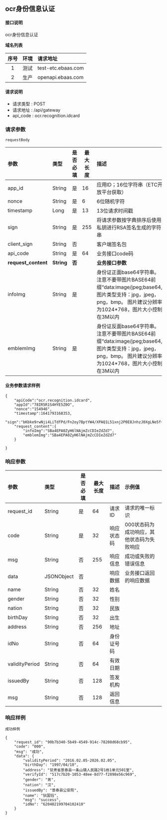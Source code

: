## ocr身份信息认证

#### 接口说明

ocr身份信息认证  


**域名列表**

| 序号  | 环境  | 请求地址                                            |
| :---: | :---: | :-------------------------------------------------- |
|   1   | 测试  | test-etc.ebaas.com                                  |
|   2   | 生产  | openapi.ebaas.com        |

#### 请求说明
* 请求类型 : POST
* 请求地址 : /api/gateway
* api_code  : ocr.recognition.idcard

### 请求参数
`requestBody`

| 参数            | 类型   | 是否必填 | 最大长度 | 描述                                                  | 示例值           |
| :-------------- | :----- | :------- | -------- | :---------------------------------------------------- | :--------------- |
| app_id          | String | 是       | 16       | 应用ID；16位字符串（ETC开放平台获取）                 | OIG0AF4DMOK2VC2N |
| nonce           | String | 是       | 6        | 6位随机字符                                           | 123AO9           |
| timestamp       | Long   | 是       | 13       | 13位请求时间戳                                        | 1604990109987    |
| sign            | String | 是       | 255      | 将请求参数按字典排序后使用私钥进行RSA签名生成的字符串 | 1VUinhsNiIdF+w   |
| client_sign     | String | 否       |          | 客户端签名包                                          |                  |
| api_code        | String | 是       | 64       | 业务接口code码                                        | test.add         |
| **request_content** | **String** | **否**       |          | **业务接口参数**                                          |                  |
| infoImg         | String | 是       |          | 身份证正面base64字符串。 注意不要带图片BASE64前缀“data:image/jpeg;base64,” 图片类型支持：jpg，jpeg，png，bmp。 图片建议分辨率为1024*768，图片大小控制在3M以内                                         |                  |
| emblemImg       | String | 是       |          | 身份证反面base64字符串。 注意不要带图片BASE64前缀“data:image/jpeg;base64,” 图片类型支持：jpg，jpeg，png，bmp。 图片建议分辨率为1024*768，图片大小控制在3M以内                                         |                  |



#### 业务参数请求样例
```
{
    "apiCode":"ocr.recognition.idcard",
    "appId":"78IR5R1S4HYE5Z0O",
    "nonce":"154946",
    "timestamp":1641793168353,   
    "sign":"bKbke9rwNji4LiTdfPd/Fn2oy7BptYW4/XPAQ1L51xnj2P0E8JnhzJ0XgLNe5f+N/nTGMxUPqnZMPMOEO6HYOXb9fVMckdLNVF5EZhvS3SIorCWjSpaSio21Z84DIe2Qq992mXOcGDzMSii49P4bdZEhgb1OxDuS2M5+cVnTtNI=",
    "request_content":{
        "infoImg":"SBa4EPA0ZyH6lNAjmZcCDIeZdZd7",
        "emblemImg":"SBa4EPA0ZyH6lNAjmZcCDIeZdZd7"
    }
    
}
```


### 响应参数
| 参数       | 类型       | 是否必填 | 最大长度 | 描述       | 示例值                                    |
| :--------- | :--------- | -------- | -------- | :--------- | :---------------------------------------- |
| request_id | String     | 是       | 64       | 请求ID     | 请求的唯一标识                            |
| code       | String     | 是       | 32       | 响应状态码 | 000状态码为成功响应，其他状态码为失败响应 |
| msg        | String     | 否       | 255      | 响应信息   | 成功或失败的错误信息                      |
| data       | JSONObject | 否       |          | 响应数据   | 业务接口返回的响应数据                    |
| name | String | 否| 32 | 姓名 |  |
| gender | String | 否| 32 | 性别 |  |
| nation | String | 否| 32 | 民族 |  |
| birthDay | String|否 | 32 | 出生 |  |
| address | String | 否| 256 |地址 |  |
| idNo | String | 否|64 | 身份证号码 |  |
| validityPeriod | String| 否| 64 | 有效日期 |  |
| issuedBy | String | 否|  128 | 签发机构 |  |
| msg | String | 否|  128 | 返回信息 |  |


### 响应样例

`成功样例`

```
{
	"request_id": "90b7b340-5b49-4549-914c-78208d68cb95",
	"code": "000",
	"msg": "成功",
	"data": {
		"validityPeriod": "2016.02.05-2026.02.05",
		"birthDay": "1997/04/10",
		"address": "甘肃省景泰县一条山镇人民路2号1栋1单元501室",
		"verifyId": "517c7b20-1053-48ee-8d77-f2898e56c969",
		"gender": "男",
		"nation": "汉",
		"issuedBy": "景泰县公安局",
		"name": "狄国钰",
		"msg": "success",
		"idNo": "620402199704102410"
	}
}
```
